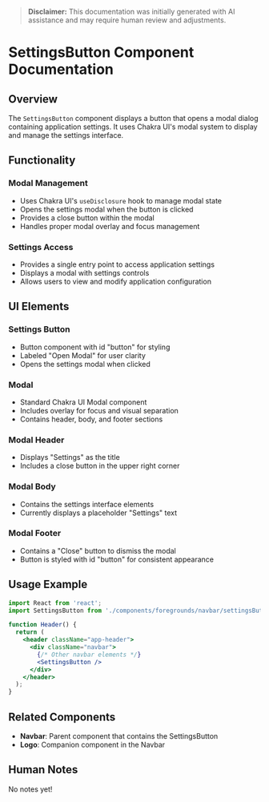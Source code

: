 > **Disclaimer:** This documentation was initially generated with AI assistance and may require human review and adjustments.

# SettingsButton Component Documentation

## Overview
The `SettingsButton` component displays a button that opens a modal dialog containing application settings. It uses Chakra UI's modal system to display and manage the settings interface.

## Functionality

### Modal Management
- Uses Chakra UI's `useDisclosure` hook to manage modal state
- Opens the settings modal when the button is clicked
- Provides a close button within the modal
- Handles proper modal overlay and focus management

### Settings Access
- Provides a single entry point to access application settings
- Displays a modal with settings controls
- Allows users to view and modify application configuration

## UI Elements

### Settings Button
- Button component with id "button" for styling
- Labeled "Open Modal" for user clarity
- Opens the settings modal when clicked

### Modal
- Standard Chakra UI Modal component
- Includes overlay for focus and visual separation
- Contains header, body, and footer sections

### Modal Header
- Displays "Settings" as the title
- Includes a close button in the upper right corner

### Modal Body
- Contains the settings interface elements
- Currently displays a placeholder "Settings" text

### Modal Footer
- Contains a "Close" button to dismiss the modal
- Button is styled with id "button" for consistent appearance

## Usage Example

```jsx
import React from 'react';
import SettingsButton from './components/foregrounds/navbar/settingsButton/SettingsButton';

function Header() {
  return (
    <header className="app-header">
      <div className="navbar">
        {/* Other navbar elements */}
        <SettingsButton />
      </div>
    </header>
  );
}
```

## Related Components

- **Navbar**: Parent component that contains the SettingsButton
- **Logo**: Companion component in the Navbar

## Human Notes

No notes yet!